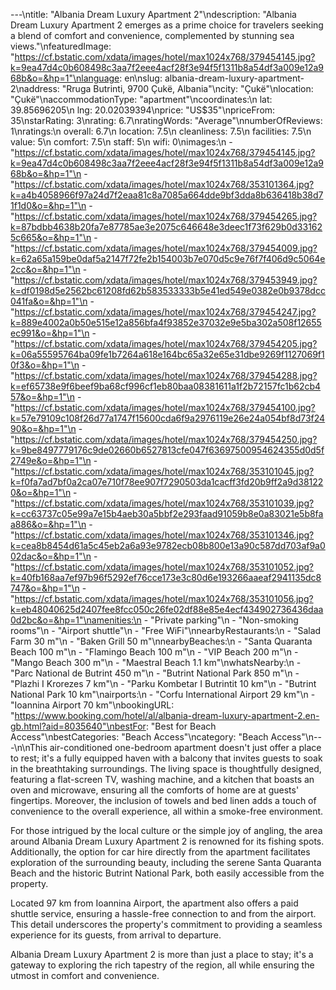 ---\ntitle: "Albania Dream Luxury Apartment 2"\ndescription: "Albania Dream Luxury Apartment 2 emerges as a prime choice for travelers seeking a blend of comfort and convenience, complemented by stunning sea views."\nfeaturedImage: "https://cf.bstatic.com/xdata/images/hotel/max1024x768/379454145.jpg?k=9ea47d4c0b608498c3aa7f2eee4acf28f3e94f5f1311b8a54df3a009e12a968b&o=&hp=1"\nlanguage: en\nslug: albania-dream-luxury-apartment-2\naddress: "Rruga Butrinti, 9700 Çukë, Albania"\ncity: "Çukë"\nlocation: "Çukë"\naccommodationType: "apartment"\ncoordinates:\n  lat: 39.85696205\n  lng: 20.02039394\nprice: "US$35"\npriceFrom: 35\nstarRating: 3\nrating: 6.7\nratingWords: "Average"\nnumberOfReviews: 1\nratings:\n  overall: 6.7\n  location: 7.5\n  cleanliness: 7.5\n  facilities: 7.5\n  value: 5\n  comfort: 7.5\n  staff: 5\n  wifi: 0\nimages:\n  - "https://cf.bstatic.com/xdata/images/hotel/max1024x768/379454145.jpg?k=9ea47d4c0b608498c3aa7f2eee4acf28f3e94f5f1311b8a54df3a009e12a968b&o=&hp=1"\n  - "https://cf.bstatic.com/xdata/images/hotel/max1024x768/353101364.jpg?k=a4b4058966f97a24d7f2eaa81c8a7085a664dde9bf3dda8b636418b38d71f1d0&o=&hp=1"\n  - "https://cf.bstatic.com/xdata/images/hotel/max1024x768/379454265.jpg?k=87bdbb4638b20fa7e87785ae3e2075c646648e3deec1f73f629b0d331625c665&o=&hp=1"\n  - "https://cf.bstatic.com/xdata/images/hotel/max1024x768/379454009.jpg?k=62a65a159be0daf5a2147f72fe2b154003b7e070d5c9e76f7f406d9c5064e2cc&o=&hp=1"\n  - "https://cf.bstatic.com/xdata/images/hotel/max1024x768/379453949.jpg?k=df0198d5e2562bc61208fd62b583533333b5e41ed549e0382e0b9378dcc041fa&o=&hp=1"\n  - "https://cf.bstatic.com/xdata/images/hotel/max1024x768/379454247.jpg?k=889e4002a0b50e515e12a856bfa4f93852e37032e9e5ba302a508f12655ec991&o=&hp=1"\n  - "https://cf.bstatic.com/xdata/images/hotel/max1024x768/379454205.jpg?k=06a55595764ba09fe1b7264a618e164bc65a32e65e31dbe9269f1127069f10f3&o=&hp=1"\n  - "https://cf.bstatic.com/xdata/images/hotel/max1024x768/379454288.jpg?k=ef65738e9f6beef9ba68cf996cf1eb80baa08381611a1f2b72157fc1b62cb457&o=&hp=1"\n  - "https://cf.bstatic.com/xdata/images/hotel/max1024x768/379454100.jpg?k=57e79109c108f26d77a1747f15600cda6f9a2976119e26e24a054bf8d73f2490&o=&hp=1"\n  - "https://cf.bstatic.com/xdata/images/hotel/max1024x768/379454250.jpg?k=9be8497779176c9de02660b6527813cfe047f63697500954624355d0d5f2749e&o=&hp=1"\n  - "https://cf.bstatic.com/xdata/images/hotel/max1024x768/353101045.jpg?k=f0fa7ad7bf0a2ca07e710f78ee907f7290503da1cacff3fd20b9ff2a9d381220&o=&hp=1"\n  - "https://cf.bstatic.com/xdata/images/hotel/max1024x768/353101039.jpg?k=cc63737c05e99a7e15b4aeb30a5bbf2e293faad91059b8e0a83021e5b8faa886&o=&hp=1"\n  - "https://cf.bstatic.com/xdata/images/hotel/max1024x768/353101346.jpg?k=cea8b8454d61a5c45eb2a6a93e9782ecb08b800e13a90c587dd703af9a002dac&o=&hp=1"\n  - "https://cf.bstatic.com/xdata/images/hotel/max1024x768/353101052.jpg?k=40fb168aa7ef97b96f5292ef76cce173e3c80d6e193266aaeaf2941135dc8747&o=&hp=1"\n  - "https://cf.bstatic.com/xdata/images/hotel/max1024x768/353101056.jpg?k=eb48040625d2407fee8fcc050c26fe02df88e85e4ecf434902736436daa0d2bc&o=&hp=1"\namenities:\n  - "Private parking"\n  - "Non-smoking rooms"\n  - "Airport shuttle"\n  - "Free WiFi"\nnearbyRestaurants:\n  - "Salad Farm 30 m"\n  - "Baken Grill 50 m"\nnearbyBeaches:\n  - "Santa Quaranta Beach 100 m"\n  - "Flamingo Beach 100 m"\n  - "VIP Beach 200 m"\n  - "Mango Beach 300 m"\n  - "Maestral Beach 1.1 km"\nwhatsNearby:\n  - "Parc National de Butrint 450 m"\n  - "Butrint National Park 850 m"\n  - "Plazhi I Krorezes 7 km"\n  - "Parku Kombetar I Butrintit 10 km"\n  - "Butrint National Park 10 km"\nairports:\n  - "Corfu International Airport 29 km"\n  - "Ioannina Airport 70 km"\nbookingURL: "https://www.booking.com/hotel/al/albania-dream-luxury-apartment-2.en-gb.html?aid=8035640"\nbestFor: "Best for Beach Access"\nbestCategories: "Beach Access"\ncategory: "Beach Access"\n---\n\nThis air-conditioned one-bedroom apartment doesn't just offer a place to rest; it's a fully equipped haven with a balcony that invites guests to soak in the breathtaking surroundings. The living space is thoughtfully designed, featuring a flat-screen TV, washing machine, and a kitchen that boasts an oven and microwave, ensuring all the comforts of home are at guests' fingertips. Moreover, the inclusion of towels and bed linen adds a touch of convenience to the overall experience, all within a smoke-free environment.

For those intrigued by the local culture or the simple joy of angling, the area around Albania Dream Luxury Apartment 2 is renowned for its fishing spots. Additionally, the option for car hire directly from the apartment facilitates exploration of the surrounding beauty, including the serene Santa Quaranta Beach and the historic Butrint National Park, both easily accessible from the property.

Located 97 km from Ioannina Airport, the apartment also offers a paid shuttle service, ensuring a hassle-free connection to and from the airport. This detail underscores the property's commitment to providing a seamless experience for its guests, from arrival to departure.

Albania Dream Luxury Apartment 2 is more than just a place to stay; it's a gateway to exploring the rich tapestry of the region, all while ensuring the utmost in comfort and convenience.